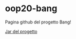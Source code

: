 # oop20-bang

Pagina github del progetto Bang!

[Jar del progetto](https://mega.nz/file/BJszgCIR#mB4Z-zt9Bt1lH0CMNOyKfP-HAQG1VZIW212jdypr3Q4)
